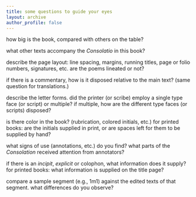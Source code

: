 ```yaml
---
title: some questions to guide your eyes
layout: archive
author_profile: false
---
```


how big is the book, compared with others on the table?

what other texts accompany the *Consolatio* in this book?

describe the page layout: line spacing, margins, running titles, page or folio numbers, signatures, etc.
are the poems lineated or not? 

if there is a commentary, how is it disposed relative to the main text? 
(same question for translations.) 

describe the letter forms. did the printer (or scribe) employ a single type face (or script) or multiple? 
if multiple, how are the different type faces (or scripts) disposed?

is there color in the book? (rubrication, colored initials, etc.)
for printed books: are the initials supplied in print, or are spaces left for them to be supplied by hand?

what signs of use (annotations, etc.) do you find?
what parts of the *Consolation* received attention from annotators?

if there is an *incipit*, *explicit* or colophon, what information does it supply?
for printed books: what information is supplied on the title page?

compare a sample segment (e.g., 1m1) against the edited texts of that segment. 
what differences do you observe?